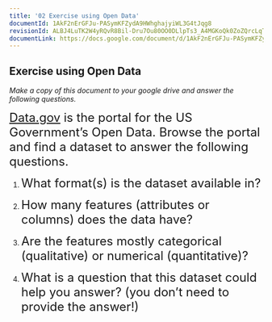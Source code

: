 ```yaml
---
title: '02 Exercise using Open Data'
documentId: 1AkF2nErGFJu-PASymKFZydA9HWhghajyiWL3G4tJqg8
revisionId: ALBJ4LuTK2W4yRQvR8Bil-Dru7Ou80OO0DLlpTs3_A4MGKoQk0ZoZQrcLqT47KEo0-U_cxRM6Df-saiaWR3cPQ
documentLink: https://docs.google.com/document/d/1AkF2nErGFJu-PASymKFZydA9HWhghajyiWL3G4tJqg8/
---
```

  
<a id="h.8mb95zbilqqi" name="h.8mb95zbilqqi"></a>

## Exercise using Open Data 

_Make a copy of this document to your google drive and answer the following questions._&nbsp;

<span style="font-size:18pt;">[Data.gov](https://www.data.gov/)</span><span style="font-size:18pt;"> is the portal for the US Government’s Open Data. Browse the portal and find a dataset to answer the following questions.
</span>

<!---->
1. <span style="font-size:18pt;">What format\(s\) is the dataset available in?
</span>

2. <span style="font-size:18pt;">How many features \(attributes or columns\) does the data have?
</span>

3. <span style="font-size:18pt;">Are the features mostly categorical \(qualitative\) or numerical \(quantitative\)?
</span>

4. <span style="font-size:18pt;">What is a question that this dataset could help you answer? \(you don’t need to provide the answer\!\)</span>

<!--
<style>
th {
  font-weight: normal;
}
td {
  border: 2px solid black;
}
ol ol { 
  list-style-type: lower-alpha; 
}
ol ol ol { 
  list-style-type: lower-roman; 
}
img {
  max-width: 100%;
  height: auto;
  object-fit: contain;
}
</style>
-->
